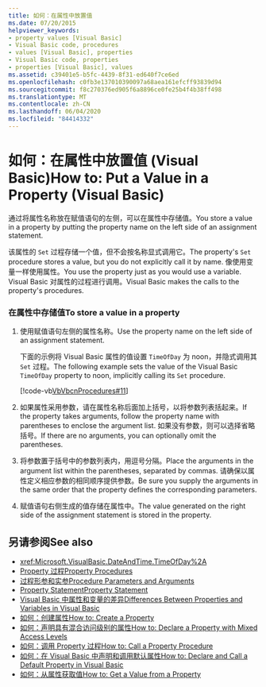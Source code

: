 ```yaml
---
title: 如何：在属性中放置值
ms.date: 07/20/2015
helpviewer_keywords:
- property values [Visual Basic]
- Visual Basic code, procedures
- values [Visual Basic], properties
- Visual Basic code, properties
- properties [Visual Basic], values
ms.assetid: c39401e5-b5fc-4439-8f31-ed640f7ce6ed
ms.openlocfilehash: c0fb3e137010390097a68aea161efcff93839d94
ms.sourcegitcommit: f8c270376ed905f6a8896ce0fe25b4f4b38ff498
ms.translationtype: MT
ms.contentlocale: zh-CN
ms.lasthandoff: 06/04/2020
ms.locfileid: "84414332"
---
```

# <a name="how-to-put-a-value-in-a-property-visual-basic"></a><span data-ttu-id="ee6f4-102">如何：在属性中放置值 (Visual Basic)</span><span class="sxs-lookup"><span data-stu-id="ee6f4-102">How to: Put a Value in a Property (Visual Basic)</span></span>
<span data-ttu-id="ee6f4-103">通过将属性名称放在赋值语句的左侧，可以在属性中存储值。</span><span class="sxs-lookup"><span data-stu-id="ee6f4-103">You store a value in a property by putting the property name on the left side of an assignment statement.</span></span>  
  
 <span data-ttu-id="ee6f4-104">该属性的 `Set` 过程存储一个值，但不会按名称显式调用它。</span><span class="sxs-lookup"><span data-stu-id="ee6f4-104">The property's `Set` procedure stores a value, but you do not explicitly call it by name.</span></span> <span data-ttu-id="ee6f4-105">像使用变量一样使用属性。</span><span class="sxs-lookup"><span data-stu-id="ee6f4-105">You use the property just as you would use a variable.</span></span> <span data-ttu-id="ee6f4-106">Visual Basic 对属性的过程进行调用。</span><span class="sxs-lookup"><span data-stu-id="ee6f4-106">Visual Basic makes the calls to the property's procedures.</span></span>  
  
### <a name="to-store-a-value-in-a-property"></a><span data-ttu-id="ee6f4-107">在属性中存储值</span><span class="sxs-lookup"><span data-stu-id="ee6f4-107">To store a value in a property</span></span>  
  
1. <span data-ttu-id="ee6f4-108">使用赋值语句左侧的属性名称。</span><span class="sxs-lookup"><span data-stu-id="ee6f4-108">Use the property name on the left side of an assignment statement.</span></span>  
  
     <span data-ttu-id="ee6f4-109">下面的示例将 Visual Basic 属性的值设置 `TimeOfDay` 为 noon，并隐式调用其 `Set` 过程。</span><span class="sxs-lookup"><span data-stu-id="ee6f4-109">The following example sets the value of the Visual Basic `TimeOfDay` property to noon, implicitly calling its `Set` procedure.</span></span>  
  
     [!code-vb[VbVbcnProcedures#11](~/samples/snippets/visualbasic/VS_Snippets_VBCSharp/VbVbcnProcedures/VB/Class1.vb#11)]  
  
2. <span data-ttu-id="ee6f4-110">如果属性采用参数，请在属性名称后面加上括号，以将参数列表括起来。</span><span class="sxs-lookup"><span data-stu-id="ee6f4-110">If the property takes arguments, follow the property name with parentheses to enclose the argument list.</span></span> <span data-ttu-id="ee6f4-111">如果没有参数，则可以选择省略括号。</span><span class="sxs-lookup"><span data-stu-id="ee6f4-111">If there are no arguments, you can optionally omit the parentheses.</span></span>  
  
3. <span data-ttu-id="ee6f4-112">将参数置于括号中的参数列表内，用逗号分隔。</span><span class="sxs-lookup"><span data-stu-id="ee6f4-112">Place the arguments in the argument list within the parentheses, separated by commas.</span></span> <span data-ttu-id="ee6f4-113">请确保以属性定义相应参数的相同顺序提供参数。</span><span class="sxs-lookup"><span data-stu-id="ee6f4-113">Be sure you supply the arguments in the same order that the property defines the corresponding parameters.</span></span>  
  
4. <span data-ttu-id="ee6f4-114">赋值语句右侧生成的值存储在属性中。</span><span class="sxs-lookup"><span data-stu-id="ee6f4-114">The value generated on the right side of the assignment statement is stored in the property.</span></span>  
  
## <a name="see-also"></a><span data-ttu-id="ee6f4-115">另请参阅</span><span class="sxs-lookup"><span data-stu-id="ee6f4-115">See also</span></span>

- <xref:Microsoft.VisualBasic.DateAndTime.TimeOfDay%2A>
- [<span data-ttu-id="ee6f4-116">Property 过程</span><span class="sxs-lookup"><span data-stu-id="ee6f4-116">Property Procedures</span></span>](./property-procedures.md)
- [<span data-ttu-id="ee6f4-117">过程形参和实参</span><span class="sxs-lookup"><span data-stu-id="ee6f4-117">Procedure Parameters and Arguments</span></span>](./procedure-parameters-and-arguments.md)
- [<span data-ttu-id="ee6f4-118">Property Statement</span><span class="sxs-lookup"><span data-stu-id="ee6f4-118">Property Statement</span></span>](../../../language-reference/statements/property-statement.md)
- [<span data-ttu-id="ee6f4-119">Visual Basic 中属性和变量的差异</span><span class="sxs-lookup"><span data-stu-id="ee6f4-119">Differences Between Properties and Variables in Visual Basic</span></span>](./differences-between-properties-and-variables.md)
- [<span data-ttu-id="ee6f4-120">如何：创建属性</span><span class="sxs-lookup"><span data-stu-id="ee6f4-120">How to: Create a Property</span></span>](./how-to-create-a-property.md)
- [<span data-ttu-id="ee6f4-121">如何：声明具有混合访问级别的属性</span><span class="sxs-lookup"><span data-stu-id="ee6f4-121">How to: Declare a Property with Mixed Access Levels</span></span>](./how-to-declare-a-property-with-mixed-access-levels.md)
- [<span data-ttu-id="ee6f4-122">如何：调用 Property 过程</span><span class="sxs-lookup"><span data-stu-id="ee6f4-122">How to: Call a Property Procedure</span></span>](./how-to-call-a-property-procedure.md)
- [<span data-ttu-id="ee6f4-123">如何：在 Visual Basic 中声明和调用默认属性</span><span class="sxs-lookup"><span data-stu-id="ee6f4-123">How to: Declare and Call a Default Property in Visual Basic</span></span>](./how-to-declare-and-call-a-default-property.md)
- [<span data-ttu-id="ee6f4-124">如何：从属性获取值</span><span class="sxs-lookup"><span data-stu-id="ee6f4-124">How to: Get a Value from a Property</span></span>](./how-to-get-a-value-from-a-property.md)
